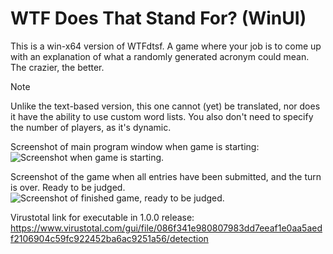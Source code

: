 # WTF Does That Stand For? (WinUI)
This is a win-x64 version of WTFdtsf. A game where your job is to come up with an explanation of what a randomly generated acronym could mean. The crazier, the better.
>[!NOTE]
>Unlike the text-based version, this one cannot (yet) be translated, nor does it have the ability to use custom word lists.
>You also don't need to specify the number of players, as it's dynamic. 

Screenshot of main program window when game is starting:
![Screenshot when game is starting.](https://imgur.com/ebX4Rid.png)

Screenshot of the game when all entries have been submitted, and the turn is over. Ready to be judged.
![Screenshot of finished game, ready to be judged.](https://imgur.com/Q3PJ97B.png)

Virustotal link for executable in 1.0.0 release: https://www.virustotal.com/gui/file/086f341e980807983dd7eeaf1e0aa5aedf2106904c59fc922452ba6ac9251a56/detection
